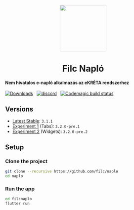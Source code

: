 <p align=center>
  <img src=".github/logo.png" width=150>
  <h1 align=center><b>Filc Napló</b></h1>
</p>

#### Nem hivatalos e-napló alkalmazás az eKRÉTA rendszerhez

[![Downloads](https://img.shields.io/github/downloads-pre/filc/naplo/latest/total?color=%23&label=Downloads&logo=github&sort=semver)](https://github.com/filc/naplo/releases) &nbsp; [![discord](https://img.shields.io/discord/712698455193157643?label=Discord)](http://filcnaplo.hu/discord) &nbsp; [![Codemagic build status](https://api.codemagic.io/apps/612cc79b35b443d1b2c638ec/612cc79b35b443d1b2c638eb/status_badge.svg)](https://codemagic.io/apps/612cc79b35b443d1b2c638ec/612cc79b35b443d1b2c638eb/latest_build)

## Versions

- [Latest Stable](https://github.com/filc/naplo/releases/latest): `3.1.1`
- [Experiment 1]() (Tabs): `3.2.0-pre.1`
- [Experiment 2]() (Widgets): `3.2.0-pre.2`

## Setup

### Clone the project

```sh
git clone --recursive https://github.com/filc/naplo
cd naplo
```

### Run the app

```sh
cd filcnaplo
flutter run
```
